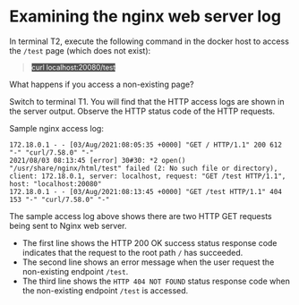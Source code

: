 # Examining the nginx web server log

In terminal T2, execute the following command in the docker host to access the `/test` page (which does not exist):

> <span align="left" style="color:#FFF;background:#555;font:Courier New; font-size: 90%;"> curl localhost:20080/test </span>

What happens if you access a non-existing page?


Switch to terminal T1. You will find that the HTTP access logs are shown in the server output. 
Observe the HTTP status code of the  HTTP requests.

Sample nginx access log:

```
172.18.0.1 - - [03/Aug/2021:08:05:35 +0000] "GET / HTTP/1.1" 200 612 "-" "curl/7.58.0" "-"
2021/08/03 08:13:45 [error] 30#30: *2 open() "/usr/share/nginx/html/test" failed (2: No such file or directory), client: 172.18.0.1, server: localhost, request: "GET /test HTTP/1.1", host: "localhost:20080"
172.18.0.1 - - [03/Aug/2021:08:13:45 +0000] "GET /test HTTP/1.1" 404 153 "-" "curl/7.58.0" "-"
```

The sample access  log above shows there are two HTTP GET requests being sent to Nginx web server. 
- The first line shows the HTTP 200 OK success status response code indicates that the request to the root path `/` has succeeded. 
- The second line shows an error message when the user request the non-existing endpoint `/test`.
- The third line shows the `HTTP 404 NOT FOUND` status response code when  the non-existing endpoint `/test` is accessed.

<br/>
